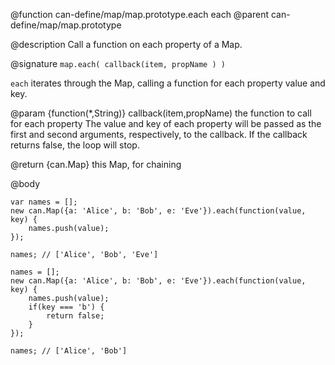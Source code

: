 @function can-define/map/map.prototype.each each
@parent can-define/map/map.prototype

@description Call a function on each property of a Map.

@signature `map.each( callback(item, propName ) )`

`each` iterates through the Map, calling a function
for each property value and key.

  @param {function(*,String)} callback(item,propName) the function to call for each property
  The value and key of each property will be passed as the first and second
  arguments, respectively, to the callback. If the callback returns false,
  the loop will stop.

  @return {can.Map} this Map, for chaining

@body

```
var names = [];
new can.Map({a: 'Alice', b: 'Bob', e: 'Eve'}).each(function(value, key) {
    names.push(value);
});

names; // ['Alice', 'Bob', 'Eve']

names = [];
new can.Map({a: 'Alice', b: 'Bob', e: 'Eve'}).each(function(value, key) {
    names.push(value);
    if(key === 'b') {
        return false;
    }
});

names; // ['Alice', 'Bob']
```
